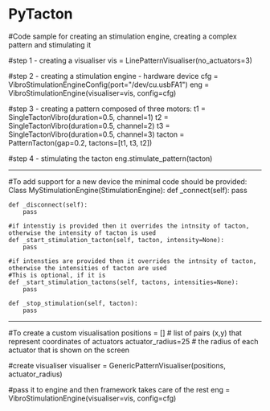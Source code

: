 # PyTacton
#Code sample for creating an stimulation engine, creating a complex pattern and stimulating it

#step 1 - creating a visualiser
vis = LinePatternVisualiser(no_actuators=3)

#step 2 - creating a stimulation engine - hardware device
cfg = VibroStimulationEngineConfig(port="/dev/cu.usbFA1")
eng = VibroStimulationEngine(visualiser=vis, config=cfg)

#step 3 - creating a pattern composed of three motors:
t1 = SingleTactonVibro(duration=0.5, channel=1)
t2 = SingleTactonVibro(duration=0.5, channel=2)
t3 = SingleTactonVibro(duration=0.5, channel=3)
tacton = PatternTacton(gap=0.2, tactons=[t1, t3, t2])

#step 4 - stimulating the tacton
eng.stimulate_pattern(tacton)

-------------------------------------------------

#To add support for a new device the minimal code should be provided:
Class MyStimulationEngine(StimulationEngine):
    def _connect(self):
        pass

    def _disconnect(self):
        pass

    #if intenstiy is provided then it overrides the intnsity of tacton, otherwise the intensity of tacton is used
    def _start_stimulation_tacton(self, tacton, intensity=None):
        pass

    #if intensties are provided then it overrides the intnsity of tacton, otherwise the intensities of tacton are used
    #This is optional, if it is
    def _start_stimulation_tactons(self, tactons, intensities=None):
        pass

    def _stop_stimulation(self, tacton):
        pass


-------------------------------------------------

#To create a custom visualisation
positions = [] # list of pairs (x,y) that represent coordinates of actuators
actuator_radius=25 # the radius of each actuator that is shown on the screen

#create visualiser
visualiser = GenericPatternVisualiser(positions, actuator_radius)

#pass it to engine and then framework takes care of the rest
eng = VibroStimulationEngine(visualiser=vis, config=cfg)

